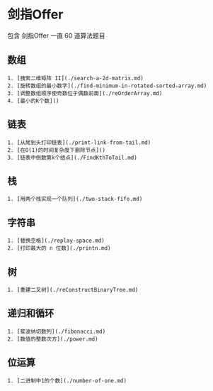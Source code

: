 # 剑指Offer

包含 剑指Offer 一直 60 道算法题目

## 数组

	1. [搜索二维矩阵 II](./search-a-2d-matrix.md)
	2. [旋转数组的最小数字](./find-minimum-in-rotated-sorted-array.md)
	3. [调整数组顺序使奇数位于偶数前面](./reOrderArray.md)
	4. [最小的K个数]()

## 链表

	1. [从尾到头打印链表](./print-link-from-tail.md)
	2. [在O(1)的时间复杂度下删除节点]()
	3. [链表中倒数第k个结点](./FindKthToTail.md)


## 栈
	1. [用两个栈实现一个队列](./two-stack-fifo.md)

## 字符串

	1. [替换空格](./replay-space.md)
	2. [打印最大的 n 位数](./printn.md)

## 树

	1. [重建二叉树](./reConstructBinaryTree.md)

## 递归和循环

	1. [斐波纳切数列](./fibonacci.md)
	2. [数值的整数次方](./power.md)

## 位运算

	1. [二进制中1的个数](./number-of-one.md)
